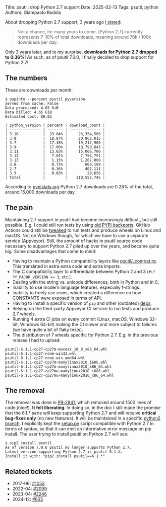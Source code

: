 Title: psutil: drop Python 2.7 support
Date: 2025-02-13
Tags: psutil, python
Authors: Giampaolo Rodola

About dropping Python 2.7 support, 3 years ago [I stated](https://github.com/giampaolo/psutil/issues/2014#issuecomment-969263432):

> Not a chance, for many years to come. [Python 2.7] currently represents 7-10%
> of total downloads, meaning around 70k / 100k downloads per day.

Only 3 years later, and to my surprise, **downloads for Python 2.7 dropped to
0.36%**! As such, as of psutil 7.0.0, I finally decided to drop support for
Python 2.7!

## The numbers

These are downloads per month:

```
$ pypinfo --percent psutil pyversion
Served from cache: False
Data processed: 4.65 GiB
Data billed: 4.65 GiB
Estimated cost: $0.03

| python_version | percent | download_count |
| -------------- | ------- | -------------- |
| 3.10           |  23.84% |     26,354,506 |
| 3.8            |  18.87% |     20,862,015 |
| 3.7            |  17.38% |     19,217,960 |
| 3.9            |  17.00% |     18,798,843 |
| 3.11           |  13.63% |     15,066,706 |
| 3.12           |   7.01% |      7,754,751 |
| 3.13           |   1.15% |      1,267,008 |
| 3.6            |   0.73% |        803,189 |
| 2.7            |   0.36% |        402,111 |
| 3.5            |   0.03% |         28,656 |
| Total          |         |    110,555,745 |
```

According to [pypistats.org](https://archive.is/wip/knzql) Python 2.7 downloads
are 0.28% of the total, around 15.000 downloads per day.

## The pain

Maintaining 2.7 support in psutil had become increasingly difficult, but still
possible. E.g. I could still run tests by using [old PYPI
backports](https://github.com/giampaolo/psutil/blob/fbb6d9ce98f930d3d101b7df5a4f4d0f1d2b35a3/setup.py#L76-L85).
GitHub Actions could still be
[tweaked](https://github.com/giampaolo/psutil/blob/fbb6d9ce98f930d3d101b7df5a4f4d0f1d2b35a3/.github/workflows/build.yml#L77-L112)
to run tests and produce wheels on Linux and macOS. Not on Windows though, for
which we have to use a separate service (Appveyor).
Still, the amount of hacks in psutil source code necessary to support Python
2.7 piled up over the years, and became quite big. Some disadvantages that come
to mind:

* Having to maintain a Python compatibility layers like
  [psutil/_compat.py](https://github.com/giampaolo/psutil/blob/fbb6d9ce98f930d3d101b7df5a4f4d0f1d2b35a3/psutil/_compat.py).
  This translated in extra extra code and extra imports.
* The C compatibility layer to differentiate between Python 2 and 3 (`#if
  PY_MAJOR_VERSION <= 3`, etc.).
* Dealing with the string vs. unicode differences, both in Python and in C.
* Inability to use modern language features, especially f-strings.
* Inability to freely use `enum`s, which created a difference on how CONSTANTS
  were exposed in terms of API.
* Having to install a specific version of `pip` and other (outdated)
  [deps](https://github.com/giampaolo/psutil/blob/fbb6d9ce98f930d3d101b7df5a4f4d0f1d2b35a3/setup.py#L76-L85).
* Relying on the third-party Appveyor CI service to run tests and produce 2.7
  wheels.
* Running 4 extra CI jobs on every commit (Linux, macOS, Windows 32-bit,
  Windows 64-bit) making the CI slower and more subject to failures (we have
  quite a bit of flaky tests).
* The distribution of 7 wheels specific for Python 2.7. E.g. in the previous
  release I had to upload:

```
psutil-6.1.1-cp27-cp27m-macosx_10_9_x86_64.whl
psutil-6.1.1-cp27-none-win32.whl
psutil-6.1.1-cp27-none-win_amd64.whl
psutil-6.1.1-cp27-cp27m-manylinux2010_i686.whl
psutil-6.1.1-cp27-cp27m-manylinux2010_x86_64.whl
psutil-6.1.1-cp27-cp27mu-manylinux2010_i686.whl
psutil-6.1.1-cp27-cp27mu-manylinux2010_x86_64.whl
```

## The removal

The removal was done in
[PR-2841](https://github.com/giampaolo/psutil/pull/2481), which removed around
1500 lines of code (nice!). **It felt liberating**. In doing so, in the doc I
still made the promise that the 6.1.\* serie will keep supporting Python 2.7
and will receive **critical bug-fixes only** (no new features). It will be
maintained in a specific [python2
branch](https://github.com/giampaolo/psutil/tree/python2). I explicitly kept
the
[setup.py](https://github.com/giampaolo/psutil/blob/fbb6d9ce98f930d3d101b7df5a4f4d0f1d2b35a3/setup.py)
script compatible with Python 2.7 in terms of syntax, so that it can emit an
informative error message on pip install. The user trying to install psutil on
Python 2.7 will see:

```
$ pip2 install psutil
As of version 7.0.0 psutil no longer supports Python 2.7.
Latest version supporting Python 2.7 is psutil 6.1.X.
Install it with: "pip2 install psutil==6.1.*".
```

## Related tickets

* 2017-06: [#1053](https://github.com/giampaolo/psutil/issues/1053)
* 2022-04: [#2099](https://github.com/giampaolo/psutil/pull/2099)
* 2023-04: [#2246](https://github.com/giampaolo/psutil/pull/2246)
* 2024-12: [#635](https://github.com/giampaolo/pyftpdlib/pull/635)
